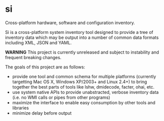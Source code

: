# si

Cross-platform hardware, software and configuration inventory.

Si is a cross-platform system inventory tool designed to provide a tree of
inventory data which may be output into a number of common data formats
including XML, JSON and YAML.

__WARNING__ This project is currently unreleased and subject to instability and
frequent breaking changes.

The goals of this project are as follows:

* provide one tool and common schema for multiple platforms (currently
  targetting Mac OS X, Windows XP/2003+ and Linux 2.4+) to bring together the
  best parts of tools like lshw, dmidecode, facter, ohai, etc.
* use system native APIs to provide unabstracted, verbose inventory data (i.e.
  no WMI calls or pipes from other programs)
* maximize the interface to enable easy consumption by other tools and libraries
* minimize delay before output

